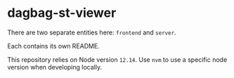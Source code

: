 # dagbag-st-viewer

There are two separate entities here: `frontend` and `server`.

Each contains its own README.

This repository relies on Node version `12.14`. Use `nvm` to use a specific node version when developing locally.